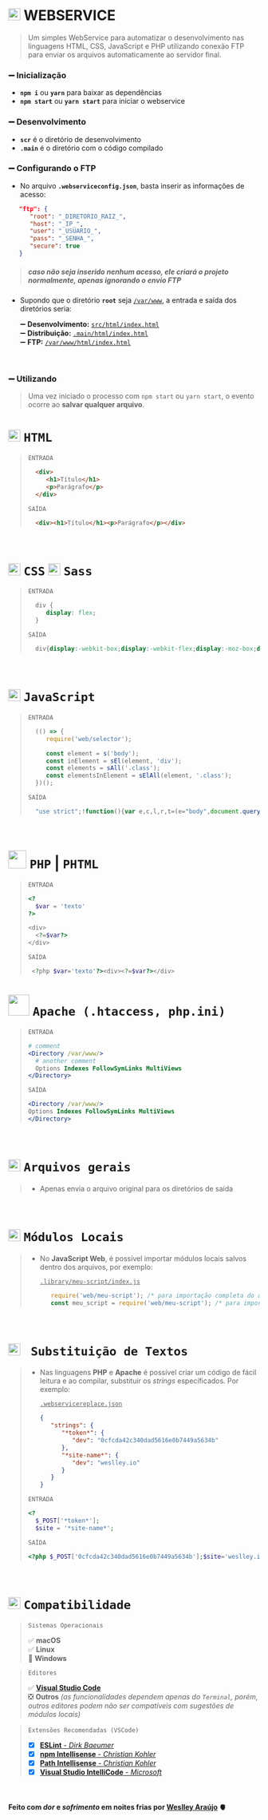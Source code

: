 # <img src="https://cdn.jsdelivr.net/gh/devicons/devicon/icons/webpack/webpack-original.svg" width="24" /> WEBSERVICE

>  Um simples WebService para automatizar o desenvolvimento nas linguagens HTML, CSS, JavaScript e PHP utilizando conexão FTP para enviar os arquivos automaticamente ao servidor final.  

### ➖ Inicialização
* **`npm i`** ou **`yarn`** para baixar as dependências
* **`npm start`** ou **`yarn start`** para iniciar o webservice

### ➖ Desenvolvimento
* **`scr`** é o diretório de desenvolvimento
* **`.main`** é o diretório com o código compilado

### ➖ Configurando o FTP
* No arquivo **`.webserviceconfig.json`**, basta inserir as informações de acesso:
```json
   "ftp": {
      "root": "_DIRETORIO_RAIZ_",
      "host": "_IP_",
      "user": "_USUARIO_",
      "pass": "_SENHA_",
      "secure": true
   }
```
> ##### *caso não seja inserido nenhum acesso, ele criará o projeto normalmente, apenas ignorando o envio FTP*

* Supondo que o diretório **`root`** seja <ins>`/var/www`</ins>, a entrada e saída dos diretórios seria:

   ➖ **Desenvolvimento:** <ins>`src/html/index.html`</ins>  
   ➖ **Distribuição:** <ins>`.main/html/index.html`</ins>  
   ➖ **FTP:** <ins>`/var/www/html/index.html`</ins>  

<br />

### ➖ Utilizando
>   Uma vez iniciado o processo com `npm start` ou `yarn start`, o evento ocorre ao **salvar qualquer arquivo**.

<!-- HTML -->
# <img src="https://cdn.jsdelivr.net/gh/devicons/devicon/icons/html5/html5-original.svg" width="24" /> `HTML`
>`ENTRADA`
>```html
>   <div>
>      <h1>Título</h1>
>      <p>Parágrafo</p>
>   </div>
>```
>`SAÍDA`
>```html
>   <div><h1>Título</h1><p>Parágrafo</p></div>
>```
<br />

<!-- CSS -->
# <img src="https://cdn.jsdelivr.net/gh/devicons/devicon/icons/css3/css3-original.svg" width="24" /> `CSS` <img src="https://cdn.jsdelivr.net/gh/devicons/devicon/icons/sass/sass-original.svg" width="24" /> `Sass`
>`ENTRADA`
>```css
>   div {
>      display: flex;
>   }
>```
>`SAÍDA`
>```css
>   div{display:-webkit-box;display:-webkit-flex;display:-moz-box;display:-ms-flexbox;display:flex}
>```
<br />

<!-- JS -->
# <img src="https://cdn.jsdelivr.net/gh/devicons/devicon/icons/javascript/javascript-original.svg" width="24" /> `JavaScript`
>`ENTRADA`
>```javascript
>   (() => {
>      require('web/selector');
>
>      const element = s('body');
>      const inElement = sEl(element, 'div');
>      const elements = sAll('.class');
>      const elementsInElement = sElAll(element, '.class');
>   })();
>```
>`SAÍDA`
>```javascript
>   "use strict";!function(){var e,c,l,r,t=(e="body",document.querySelector(e));c="div",t.querySelector(c),l=".class",document.querySelectorAll(l),r=".class",t.querySelectorAll(r)}();
>```
<br />

<!-- PHP -->
# <img src="https://cdn.jsdelivr.net/gh/devicons/devicon/icons/php/php-plain.svg" width="36" /> `PHP` | `PHTML`
>`ENTRADA`
>```php
><?
>   $var = 'texto'
>?>
>
><div>
>   <?=$var?>
></div>
>```
>`SAÍDA`
>```php
>  <?php $var='texto'?><div><?=$var?></div>
>```

<!-- .htaccess -->
# <img src="https://cdn.jsdelivr.net/gh/devicons/devicon/icons/apache/apache-original.svg" width="42" /> `Apache (.htaccess, php.ini)`
>`ENTRADA`
>```apache
># comment
><Directory /var/www/>
>   # another comment
>   Options Indexes FollowSymLinks MultiViews
></Directory>
>```
>`SAÍDA`
>```apache
><Directory /var/www/>
>Options Indexes FollowSymLinks MultiViews
></Directory>
>```
<br />

<!-- others -->
# <img src="https://cdn.jsdelivr.net/gh/devicons/devicon/icons/photoshop/photoshop-plain.svg" width="24" /> `Arquivos gerais`
> * Apenas envia o arquivo original para os diretórios de saída
<br />

<!-- Local Modules -->
# <img src="https://cdn.jsdelivr.net/gh/devicons/devicon/icons/nodejs/nodejs-original.svg" width="24" /> `Módulos Locais`
>  * No **JavaScript Web**, é possível importar módulos locais salvos dentro dos arquivos, por exemplo:
> 
>     <ins>`.library/meu-script/index.js`</ins>
>     
>     ```javascript
>        require('web/meu-script'); /* para importação completa do arquivo */
>        const meu_script = require('web/meu-script'); /* para importar o módulo em uma variável */
>     ```
<br />

<!-- Substituição de Textos -->
# <img src="https://cdn.jsdelivr.net/gh/devicons/devicon/icons/gulp/gulp-plain.svg" width="24" /> ` Substituição de Textos`
>  * Nas linguagens **PHP** e **Apache** é possível criar um código de fácil leitura e ao compilar, substituir os *strings* específicados. Por exemplo:
> 
>     <ins>`.webservicereplace.json`</ins>
>     
>     ```json
>     {
>        "strings": {
>           "*token*": {
>              "dev": "0cfcda42c340dad5616e0b7449a5634b"
>           },
>           "*site-name*": {
>              "dev": "weslley.io"
>           }
>        }
>     }
>     ```
>
>`ENTRADA`
>```php
><?
>   $_POST['*token*'];
>   $site = '*site-name*';
>```
>
>`SAÍDA`
>```php
><?php $_POST['0cfcda42c340dad5616e0b7449a5634b'];$site='weslley.io';
>```
<br />

<!-- Compatibilidade -->
# <img src="https://cdn.jsdelivr.net/gh/devicons/devicon/icons/putty/putty-plain.svg" width="24" /> `Compatibilidade`

>
>`Sistemas Operacionais`  
>
> ✅ **macOS**  
> ✅ **Linux**  
> 🚫 **Windows**  
>

>
>`Editores`  
>
> ✅ [**Visual Studio Code**](https://code.visualstudio.com/Download)  
> ❎ **Outros** *(as funcionalidades dependem apenas do `Terminal`, porém, outros editores podem não ser compatíveis com sugestões de módulos locais)*  
>

>
>`Extensões Recomendadas (VSCode)` <img src="https://cdn.jsdelivr.net/gh/devicons/devicon/icons/visualstudio/visualstudio-plain.svg" width="12" />
>
>- [x] [**ESLint** - *Dirk Baeumer*](https://marketplace.visualstudio.com/items?itemName=dbaeumer.vscode-eslint)
>- [x] [**npm Intellisense** - *Christian Kohler*](https://marketplace.visualstudio.com/items?itemName=christian-kohler.npm-intellisense)
>- [x] [**Path Intellisense** - *Christian Kohler*](https://marketplace.visualstudio.com/items?itemName=christian-kohler.path-intellisense)
>- [x] [**Visual Studio IntelliCode** - *Microsoft*](https://marketplace.visualstudio.com/items?itemName=VisualStudioExptTeam.vscodeintellicode)
>
<br />

#### __Feito com *dor* e *sofrimento* em noites frias por [Weslley Araújo](https://github.com/wellwelwel) 🫀__
